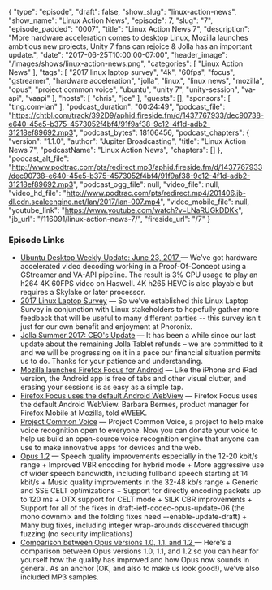 {
  "type": "episode",
  "draft": false,
  "show_slug": "linux-action-news",
  "show_name": "Linux Action News",
  "episode": 7,
  "slug": "7",
  "episode_padded": "0007",
  "title": "Linux Action News 7",
  "description": "More hardware acceleration comes to desktop Linux, Mozilla launches ambitious new projects, Unity 7 fans can rejoice & Jolla has an important update.",
  "date": "2017-06-25T10:00:00-07:00",
  "header_image": "/images/shows/linux-action-news.png",
  "categories": [
    "Linux Action News"
  ],
  "tags": [
    "2017 linux laptop survey",
    "4k",
    "60fps",
    "focus",
    "gstreamer",
    "hardware acceleration",
    "jolla",
    "linux",
    "linux news",
    "mozilla",
    "opus",
    "project common voice",
    "ubuntu",
    "unity 7",
    "unity-session",
    "va-api",
    "vaapi"
  ],
  "hosts": [
    "chris",
    "joe"
  ],
  "guests": [],
  "sponsors": [
    "ting.com-lan"
  ],
  "podcast_duration": "00:24:49",
  "podcast_file": "https://chtbl.com/track/392D9/aphid.fireside.fm/d/1437767933/dec90738-e640-45e5-b375-4573052f4bf4/91f9af38-9c12-4f1d-adb2-31218ef89692.mp3",
  "podcast_bytes": 18106456,
  "podcast_chapters": {
    "version": "1.1.0",
    "author": "Jupiter Broadcasting",
    "title": "Linux Action News 7",
    "podcastName": "Linux Action News",
    "chapters": []
  },
  "podcast_alt_file": "http://www.podtrac.com/pts/redirect.mp3/aphid.fireside.fm/d/1437767933/dec90738-e640-45e5-b375-4573052f4bf4/91f9af38-9c12-4f1d-adb2-31218ef89692.mp3",
  "podcast_ogg_file": null,
  "video_file": null,
  "video_hd_file": "http://www.podtrac.com/pts/redirect.mp4/201406.jb-dl.cdn.scaleengine.net/lan/2017/lan-007.mp4",
  "video_mobile_file": null,
  "youtube_link": "https://www.youtube.com/watch?v=LNaRUGkDDKk",
  "jb_url": "/116091/linux-action-news-7/",
  "fireside_url": "/7"
}


### Episode Links

  * [Ubuntu Desktop Weekly Update: June 23, 2017 ](https://insights.ubuntu.com/2017/06/23/ubuntu-desktop-weekly-update-june-23-2017/ "Ubuntu Desktop Weekly Update: June 23, 2017 ") — We’ve got hardware accelerated video decoding working in a Proof-Of-Concept using a GStreamer and VA-API pipeline. The result is 3% CPU usage to play an h264 4K 60FPS video on Haswell. 4K h265 HEVC is also playable but requires a Skylake or later processor. 
  * [2017 Linux Laptop Survey](http://www.phoronix.com/scan.php?page=news_item&px=2017-Linux-Laptop-Survey "2017 Linux Laptop Survey") — So we've established this Linux Laptop Survey in conjunction with Linux stakeholders to hopefully gather more feedback that will be useful to many different parties -- this survey isn't just for our own benefit and enjoyment at Phoronix. 
  * [Jolla Summer 2017: CEO's Update](https://blog.jolla.com/summer-2017-ceo-update/ "Jolla Summer 2017: CEO's Update") — It has been a while since our last update about the remaining Jolla Tablet refunds – we are committed to it and we will be progressing on it in a pace our financial situation permits us to do. Thanks for your patience and understanding.
  * [Mozilla launches Firefox Focus for Android](https://blog.mozilla.org/blog/2017/06/20/firefox-focus-new-to-android-blocks-annoying-ads-and-protects-your-privacy/ "Mozilla launches Firefox Focus for Android") — Like the iPhone and iPad version, the Android app is free of tabs and other visual clutter, and erasing your sessions is as easy as a simple tap. 
  * [Firefox Focus uses the default Android WebView](http://www.eweek.com/enterprise-apps/mozilla-brings-firefox-focus-to-android-to-improve-privacy "Firefox Focus uses the default Android WebView") — Firefox Focus uses the default Android WebView. Barbara Bermes, product manager for Firefox Mobile at Mozilla, told eWEEK. 
  * [Project Common Voice](https://voice.mozilla.org/ "Project Common Voice") — Project Common Voice, a project to help make voice recognition open to everyone. Now you can donate your voice to help us build an open-source voice recognition engine that anyone can use to make innovative apps for devices and the web.
  * [Opus 1.2](http://opus-codec.org/release/stable/2017/06/20/libopus-1_2.html "Opus 1.2") — Speech quality improvements especially in the 12-20 kbit/s range \+ Improved VBR encoding for hybrid mode \+ More aggressive use of wider speech bandwidth, including fullband speech starting at 14 kbit/s \+ Music quality improvements in the 32-48 kb/s range \+ Generic and SSE CELT optimizations \+ Support for directly encoding packets up to 120 ms \+ DTX support for CELT mode \+ SILK CBR improvements \+ Support for all of the fixes in draft-ietf-codec-opus-update-06 (the mono downmix and the folding fixes need --enable-update-draft) \+ Many bug fixes, including integer wrap-arounds discovered through fuzzing (no security implications)
  * [Comparison between Opus versions 1.0, 1.1, and 1.2 ](https://people.xiph.org/~jm/opus/opus-1.2/ "Comparison between Opus versions 1.0, 1.1, and 1.2 ") — Here's a comparison between Opus versions 1.0, 1.1, and 1.2 so you can hear for yourself how the quality has improved and how Opus now sounds in general. As an anchor (OK, and also to make us look good!), we've also included MP3 samples.


